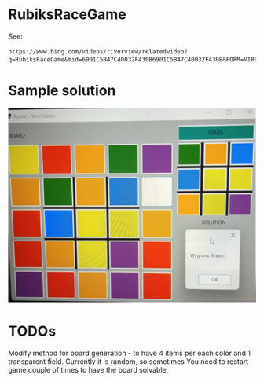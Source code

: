 # RubiksRaceGame
See:
```
https://www.bing.com/videos/riverview/relatedvideo?q=RubiksRaceGame&mid=6901C5B47C40032F430B6901C5B47C40032F430B&FORM=VIRE
```
# Sample solution
![Solution.jpg](./results/Solution.jpg)
# TODOs
Modify method for board generation - to have 4 items per each color and 1 transparent field.
Currently it is random, so sometimes You need to restart game couple of times to have the board solvable.
